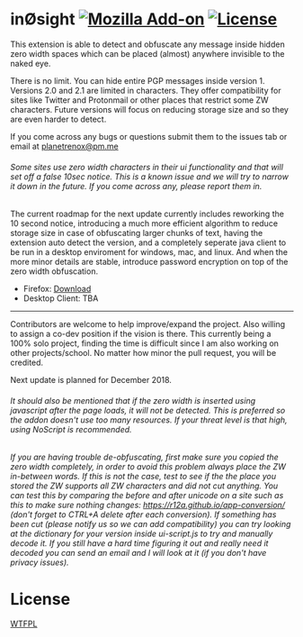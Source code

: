 # inØsight [![Mozilla Add-on](https://img.shields.io/amo/users/in0sight.svg)](https://addons.mozilla.org/en-US/firefox/addon/in0sight/) [![License](https://img.shields.io/github/license/planetrenox/in0sight.svg)](https://github.com/PlanetRenox/in0sight/blob/master/LICENSE)

This extension is able to detect and obfuscate any message inside hidden zero width spaces which can be placed (almost) anywhere invisible to the naked eye. 

There is no limit. You can hide entire PGP messages inside version 1. 
Versions 2.0 and 2.1 are limited in characters. They offer compatibility for sites like Twitter and Protonmail or other places that restrict some ZW characters. 
Future versions will focus on reducing storage size and so they are even harder to detect. 

If you come across any bugs or questions submit them to the issues tab or email at planetrenox@pm.me

###### Some sites use zero width characters in their ui functionality and that will set off a false 10sec notice. This is a known issue and we will try to narrow it down in the future. If you come across any, please report them in.  

The current roadmap for the next update currently includes reworking the 10 second notice, introducing a much more efficient algorithm to reduce storage size in case of obfuscating larger chunks of text, having the extension auto detect the version, and a completely seperate java client to be run in a desktop enviroment for windows, mac, and linux. And when the more minor details are stable, introduce password encryption on top of the zero width obfuscation. 

* Firefox: [Download](https://addons.mozilla.org/en-US/firefox/addon/in0sight/)
* Desktop Client: TBA

--------------------------------------------------------------

Contributors are welcome to help improve/expand the project. Also willing to assign a co-dev position if the vision is there. This currently being a 100% solo project, finding the time is difficult since I am also working on other projects/school. No matter how minor the pull request, you will be credited. 

Next update is planned for December 2018.

###### It should also be mentioned that if the zero width is inserted using javascript after the page loads, it will not be detected. This is preferred so the addon doesn't use too many resources. If your threat level is that high, using NoScript is recommended.

###### If you are having trouble de-obfuscating, first make sure you copied the zero width completely, in order to avoid this problem always place the ZW in-between words. If this is not the case, test to see if the the place you stored the ZW supports all ZW characters and did not cut anything. You can test this by comparing the before and after unicode on a site such as this to make sure nothing changes: https://r12a.github.io/app-conversion/ (don't forget to CTRL+A delete after each conversion). If something has been cut (please notify us so we can add compatibility) you can try looking at the dictionary for your version inside ui-script.js to try and manually decode it. If you still have a hard time figuring it out and really need it decoded you can send an email and I will look at it (if you don't have privacy issues). 

# License
[WTFPL](https://github.com/PlanetRenox/in0sight/blob/master/LICENSE)
